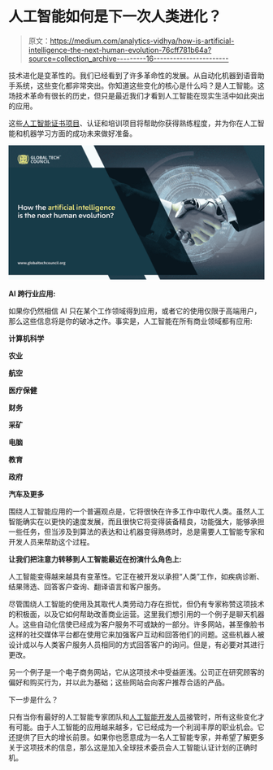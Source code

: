 # 人工智能如何是下一次人类进化？

> 原文：<https://medium.com/analytics-vidhya/how-is-artificial-intelligence-the-next-human-evolution-76cff781b64a?source=collection_archive---------16----------------------->

技术进化是变革性的。我们已经看到了许多革命性的发展。从自动化机器到语音助手系统，这些变化都非常突出。你知道这些变化的核心是什么吗？是人工智能。这场技术革命有很长的历史，但只是最近我们才看到人工智能在现实生活中如此突出的应用。

这些[人工智能证书项目](https://www.globaltechcouncil.org/artificial-intelligence/certified-artificial-intelligence-ai-developer/)、认证和培训项目将帮助你获得熟练程度，并为你在人工智能和机器学习方面的成功未来做好准备。

![](img/2954f0da10c939a30734efabcdebf4f7.png)

**AI 跨行业应用:**

如果你仍然相信 AI 只在某个工作领域得到应用，或者它的使用仅限于高端用户，那么这些信息将是你的破冰之作。事实是，人工智能在所有商业领域都有应用:

**计算机科学**

**农业**

**航空**

**医疗保健**

**财务**

**采矿**

**电脑**

**教育**

**政府**

**汽车及更多**

围绕人工智能应用的一个普遍观点是，它将很快在许多工作中取代人类。虽然人工智能确实在以更快的速度发展，而且很快它将变得装备精良，功能强大，能够承担一些任务，但当涉及到算法的表达和让机器变得熟练时，总是需要人工智能专家和开发人员来帮助这个过程。

**让我们把注意力转移到人工智能最近在扮演什么角色上:**

人工智能变得越来越具有变革性。它正在被开发以承担“人类”工作，如疾病诊断、结果筛选、回答客户查询、翻译语言和客户服务。

尽管围绕人工智能的使用及其取代人类劳动力存在担忧，但仍有专家称赞这项技术的积极面，以及它如何帮助改善商业运营。这里我们想引用的一个例子是聊天机器人。这些自动化信使已经成为客户服务不可或缺的一部分。许多网站，甚至像脸书这样的社交媒体平台都在使用它来加强客户互动和回答他们的问题。这些机器人被设计成以与人类客户服务人员相同的方式回答客户的询问。但是，有必要对其进行更改。

另一个例子是一个电子商务网站，它从这项技术中受益匪浅。公司正在研究顾客的偏好和购买行为，并以此为基础；这些网站会向客户推荐合适的产品。

下一步是什么？

只有当你有最好的人工智能专家团队和[人工智能开发人员](https://www.globaltechcouncil.org/artificial-intelligence/certified-artificial-intelligence-ai-developer/)接管时，所有这些变化才有可能。由于人工智能的应用越来越多，它已经成为一个利润丰厚的职业机会。它还提供了巨大的增长前景。如果你也愿意成为一名人工智能专家，并希望了解更多关于这项技术的信息，那么这是加入全球技术委员会人工智能认证计划的正确时机。